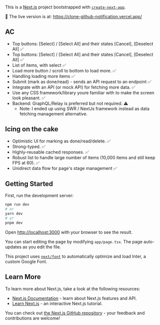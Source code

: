 This is a [Next.js](https://nextjs.org/) project bootstrapped with [`create-next-app`](https://github.com/vercel/next.js/tree/canary/packages/create-next-app).

🚀 The live version is at: https://clone-github-notification.vercel.app/

## AC

- Top buttons: [Select] / [Select All] and their states [Cancel], [Deselect All] ✅
- Top buttons: [Select] / [Select All] and their states [Cancel], [Deselect All] ✅
- List of items, with select ✅
- Load more button / scroll to bottom to load more. ✅
- Handling loading more items ✅
- Submit (mark as done/read) - sends an API request to an endpoint ✅
- Integrate with an API (or mock API) for fetching more data. ✅
- Use any CSS framework/library youre familiar with to make the screen look pleasant. ✅
- Backend: GraphQL/Relay is preferred but not required. ⚠️
  - Note: I ended up using SWR / NextJs framework instead as data fetching management alternative.

## Icing on the cake

- Optimistic UI for marking as done/read/delete. ✅
- Strong-typed. ✅
- Highly-reusable cached responses. ✅
- Robust list to handle large number of items (10,000 items and still keep FPS at 60). ✅
- Unidirect data flow for page's stage management ✅

## Getting Started

First, run the development server:

```bash
npm run dev
# or
yarn dev
# or
pnpm dev
```

Open [http://localhost:3000](http://localhost:3000) with your browser to see the result.

You can start editing the page by modifying `app/page.tsx`. The page auto-updates as you edit the file.

This project uses [`next/font`](https://nextjs.org/docs/basic-features/font-optimization) to automatically optimize and load Inter, a custom Google Font.

## Learn More

To learn more about Next.js, take a look at the following resources:

- [Next.js Documentation](https://nextjs.org/docs) - learn about Next.js features and API.
- [Learn Next.js](https://nextjs.org/learn) - an interactive Next.js tutorial.

You can check out [the Next.js GitHub repository](https://github.com/vercel/next.js/) - your feedback and contributions are welcome!
